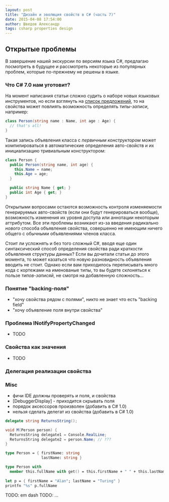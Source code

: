 ```yaml
---
layout: post
title: "Дизайн и эволюция свойств в C# (часть 7)"
date: 2015-04-08 17:54:00
author: Шведов Александр
tags: csharp properties design
---
```


## Открытые проблемы

В завершение нашей экскурсии по версиям языка C#, предлагаю посмотреть в будущее и рассмотреть некоторые из популярных проблем, которые по-прежнему не решены в языке.

### Что C# 7.0 нам уготовит?

На момент написания статьи сложно судить о наборе новых языковых инструментов, но если взглянуть на [список предложений](https://github.com/dotnet/roslyn/issues/2136), то на свойства может повлиять возможность определять *типы-записи*, например:

```c#
class Person(string name : Name, int age : Age) {
  // that's all!
}
```

Такая запись объявления класса с *первичным конструктором* может компилироваться в автоматические определения авто-свойств и их инициализацию тривиальным конструктором:

```c#
class Person {
  public Person(string name, int age) {
    this.Name = name;
    this.Age = age;
  }

  public string Name { get; }
  public int Age { get; }
}
```

Открытыми вопросами остаются возможность контроля изменяемости генерируемых авто-свойств (если они будут генерироваться вообще), возможность изменения их уровня доступа или аннотации некоторым аттрибутом. Все эти проблемы возникают из-за введения радикально *нового* способа объявления свойства, совершенно не имеющим ничего общего с обычными объявлениями членов класса.

Стоит ли усложнять и без того сложный C#, вводя еще один синтаксический способ определения свойства ради краткости объявления структуры данных? Если вы дочитали статьи до этого момента, то может казаться что новую разновидность объявления вводить не стоит. Однако если вам приходилось переписывать много кода с кортежами на именованые типы, то вы будете склоняться к пользе *типов-записяй*, не смотря на добавленную сложность...

### Понятие "backing-поля"

* "хочу свойства рядом с полями", никто не знает что есть "backing field"
* "хочу объявление поля внутри свойства"

### Проблема INotifyPropertyChanged

*  TODO

### Свойства как значения

* TODO

### Делегация реализации свойства

### Misc

* фичи IDE должны проверять и поля, и свойства
* [DebuggerDisplay] - приходится скрывать поля
* порядок аксессоров произволен (добавить в C# 1.0)
* нельзя сделать делегат из свойства (добавить в C# 1.0)

```c#
delegate string ReturnsString();

void M(Person person) {
  ReturnsString delegate1 = Console.RealLine;
  ReturnsString delegate2 = person.Name; // ???
}
```

```fsharp
type Person = { firstName: string
                lastName: string }

type Person with
  member this.fullName with get() = this.firstName + " " + this.lastName
  
let p = { firstName = "Alan"; lastName = "Turing" }
printfn "%s" p.fullName
```


TODO: em dash
TODO: ...